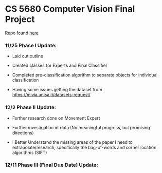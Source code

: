 # CS 5680 Computer Vision Final Project

Repo found [here](https://github.com/Maximas5/cvis-final)

### 11/25 Phase I Update:

- Laid out outline

- Created classes for Experts and Final Classifier

- Completed pre-classification algorithm to separate objects for individual classification

- Having some issues getting the dataset from https://mivia.unisa.it/datasets-request/

### 12/2 Phase II Update:

- Further research done on Movement Expert

- Further investigation of data (No meaningful progress, but promising directions)

- I Better Understand the missing areas of the paper I need to extrapolate/research, specifically the bag-of-words and corner location algorithms (SIFT)

### 12/11 Phase III (Final Due Date) Update: